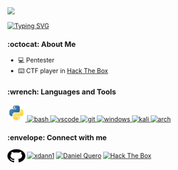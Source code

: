 <img src="https://github.com/w0rkm4n/w0rkm4n/blob/main/media/pixel-jeff-clipa-s.gif">

<a href="https://git.io/typing-svg"><img src="https://readme-typing-svg.demolab.com?font=Fira+Code&weight=500&size=24&pause=1000&color=F72F1F&center=true&vCenter=true&multiline=true&width=1200&height=80&lines=Hi!+I'm+w0rkm4n;Learning+Pentesting+for+Fun+%7C+CTF+Player+%7C+Red+Team" alt="Typing SVG" /></a>

### :octocat: About Me
  
- :computer: Pentester
- :keyboard: CTF player in [Hack The Box](https://app.hackthebox.com/users/1359890)

<h3 align="left">:wrench: Languages and Tools</h3>
<p align="left"> <a href="https://www.python.org" target="_blank" rel="noreferrer"> <img src="https://raw.githubusercontent.com/devicons/devicon/master/icons/python/python-original.svg" alt="python" width="40" height="40"/> </a> <a href="https://www.gnu.org/software/bash/" target="_blank" rel="noreferrer"> <img src="https://www.vectorlogo.zone/logos/gnu_bash/gnu_bash-icon.svg" alt="bash" width="40" height="40"/> </a> <a href="https://code.visualstudio.com/" target="_blank" rel="noreferrer"> <img src="https://upload.wikimedia.org/wikipedia/commons/9/9a/Visual_Studio_Code_1.35_icon.svg" alt="vscode" width="40" height="40"/> </a> <a href="https://git-scm.com/" target="_blank" rel="noreferrer"> <img src="https://www.vectorlogo.zone/logos/git-scm/git-scm-icon.svg" alt="git" width="40" height="40"/> </a> <a href="https://www.microsoft.com/es-es/software-download/windows10" target="_blank" rel="noreferrer"> <img src="https://raw.githubusercontent.com/get-icon/geticon/master/icons/microsoft-windows.svg" alt="windows" width="40" height="40"/> </a> <a href="https://www.kali.org/" target="_blank" rel="noreferrer"> <img src="https://raw.githubusercontent.com/get-icon/geticon/master/icons/kali-dragon-icon.svg" alt="kali" width="40" height="40"/> </a> </a> <a href="https://archlinux.org/" target="_blank" rel="noreferrer"> <img src="https://raw.githubusercontent.com/get-icon/geticon/master/icons/archlinux.svg" alt="arch" width="40" height="40"/> </a> </p>

<h3 align="left">:envelope: Connect with me</h3>
<p align="left">
<a href="https://github.com/w0rkm4n" target="blank"><img align="center" src="https://raw.githubusercontent.com/FedericoManzano/bodystyle-iconos/master/svg/bs-github.svg" alt="xdann1" height="30" width="40" /></a>
<a href="#" target="blank"><img align="center" src="https://raw.githubusercontent.com/rahuldkjain/github-profile-readme-generator/master/src/images/icons/Social/twitter.svg" alt="xdann1" height="30" width="40" /></a>
<a href="#" target="blank"><img align="center" src="https://raw.githubusercontent.com/rahuldkjain/github-profile-readme-generator/master/src/images/icons/Social/linked-in-alt.svg" alt="Daniel Quero" height="30" width="40" /></a>
<a href="https://app.hackthebox.com/users/1359890" target="blank"><img align="center" src="https://avatars.githubusercontent.com/u/31746234?s=200&v=4" alt="Hack The Box" height="30" width="40" /></a>
</p>
